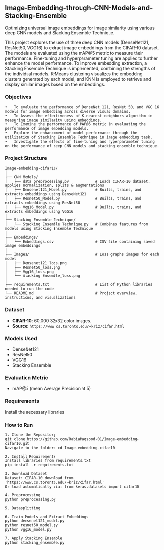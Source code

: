 ## Image-Embedding-through-CNN-Models-and-Stacking-Ensemble
Optimizing universal image embeddings for image similarity using various deep CNN models and Stacking Ensemble Technique.

This project explores the use of three deep CNN models (DenseNet121, ResNet50, VGG16) to extract image embeddings from the CIFAR-10 dataset. The models are evaluated using the mAP@5 metric to measure their performance. Fine-tuning and hyperparameter tuning are applied to further enhance the model performance. To improve embedding extraction, a Stacking Ensemble Technique is implemented, combining the strengths of the individual models. K-Means clustering visualizes the embedding clusters generated by each model, and KNN is employed to retrieve and display similar images based on the embeddings.
### Objectives
```
•	To evaluate the performance of DenseNet 121, ResNet 50, and VGG 16 models for image embedding across diverse visual domains.
•	To Assess the effectiveness of K-nearest neighbors algorithm in measuring image similarity using embeddings.
•	To Examine the performance of MAP@5 metric in evaluating the performance of image embedding models.
•	Explore the enhancement of model performance through the utilization of Stacking Ensemble Technique in image embedding task.
•	Investigate the effects of fine-tuning and hyperparameter tuning on the performance of deep CNN models and stacking ensemble technique.
```
 ### Project Structure
```
Image-embedding-cifar10/
│
├── CNN Models/
│   ├── data_preprocessing.py            # Loads CIFAR-10 dataset, applies normalization, splits & augmentations
│   ├── Densenet121_Model.py             # Builds, trains, and extracts embeddings using DenseNet121
│   ├── Resnet50_Model.py                # Builds, trains, and extracts embeddings using ResNet50
│   ├── Vgg16_Model.py                   # Builds, trains, and extracts embeddings using VGG16
│
├── Stacking Ensemble Technique/
│   └── Stacking Ensemble Technique.py   # Combines features from models using Stacking Ensemble Technique
│
├── Embeddings/
│   └── Embeddings.csv                   # CSV file containing saved image embeddings
│
├── Images/                              # Loss graphs images for each model
│   ├── Densenet121_loss.png
│   ├── Resnet50_loss.png
│   ├── Vgg16_loss.png
│   └── Stacking Ensemble_loss.png       
│
├── requirements.txt                     # List of Python libraries needed to run the code
└── README.md                            # Project overview, instructions, and visualizations
```
### Dataset
- **CIFAR-10**: 60,000 32x32 color images.
- **Source**: `https://www.cs.toronto.edu/~kriz/cifar.html`

### Models Used
- DenseNet121 
- ResNet50
- VGG16
- Stacking Ensemble 

### Evaluation Metric
- mAP@5 (mean Average Precision at 5)

### Requirements
Install the necessary libraries 

### How to Run
```
1. Clone the Repository
git clone https://github.com/RabiaMaqsood-01/Image-embedding-cifar10.git
Navigate to the folder: cd Image-embedding-cifar10

2. Install Requirements
Install libraries from requirements.txt
pip install -r requirements.txt

3. Download Dataset
Dataset: CIFAR-10 download from 'https://www.cs.toronto.edu/~kriz/cifar.html'
Or load automatically via: from keras.datasets import cifar10

4. Preprocessing
python preprocessing.py

5. Datasplitting

6. Train Models and Extract Embeddings
python densenet121_model.py
python resnet50_model.py
python vgg16_model.py

7. Apply Stacking Ensemble
python stacking_ensemble.py
```


